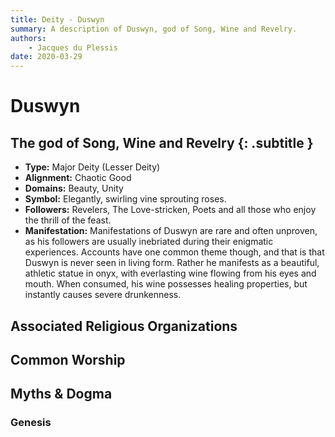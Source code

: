 ```yaml
---
title: Deity - Duswyn
summary: A description of Duswyn, god of Song, Wine and Revelry.
authors:
    - Jacques du Plessis
date: 2020-03-29
---
```

# Duswyn
## The  god of Song, Wine and Revelry {: .subtitle }

* **Type:** Major Deity (Lesser Deity)
* **Alignment:** Chaotic Good
* **Domains:** Beauty, Unity
* **Symbol:** Elegantly, swirling vine sprouting roses.
* **Followers:** Revelers, The Love-stricken, Poets and all those who enjoy the thrill of the feast.
* **Manifestation:** Manifestations of Duswyn are rare and often unproven, as his followers are usually inebriated during their enigmatic experiences. Accounts have one common theme though, and that is that Duswyn is never seen in living form.  Rather he manifests as a beautiful, athletic statue in onyx, with everlasting wine flowing from his eyes and mouth.  When consumed, his wine possesses healing properties, but instantly causes severe drunkenness.

## Associated Religious Organizations

## Common Worship

## Myths & Dogma
### Genesis